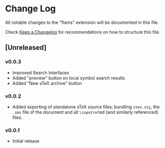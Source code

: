 # Change Log

All notable changes to the "flams" extension will be documented in this file.

Check [Keep a Changelog](http://keepachangelog.com/) for recommendations on how to structure this file.

## [Unreleased]

### v0.0.3

- Improved Search Interfaces
- Added "preview" button on local symbol search results
- Added "New sTeX archive" button

### v0.0.2

- Added exporting of standalone sTeX source files; bundling `stex.sty`, the `.sms` file of the document and all `\inputref`ed (and similarly referenced) files.

### v0.0.1

- Initial release